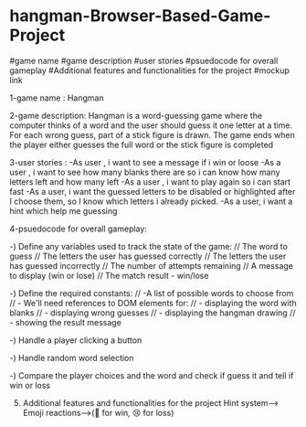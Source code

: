 # hangman-Browser-Based-Game-Project

#game name 
#game description 
#user stories 
#psuedocode for overall gameplay
#Additional features and functionalities for the project 
#mockup  link 



1-game name :
Hangman

2-game description:
Hangman is a word-guessing game where the computer thinks of a word and the user should guess it one letter at a time. For each wrong guess, part of a stick figure is drawn. The game ends when the player either guesses the full word or the stick figure is completed


3-user stories :
-As user , i want to see a message if i win or loose
-As a user , i want to see how many blanks there are so i can know how many letters left and how many left
-As a user , i want to play again so i can start fast
-As a user, i want the guessed letters to be disabled or highlighted after I choose them, so I know which letters i already picked.
-As a user, i want a hint which help me guessing 



4-psuedocode for overall gameplay:

-) Define any variables used to track the state of the game:
//    The word to guess
//    The letters the user has guessed correctly
//    The letters the user has guessed incorrectly
//    The number of attempts remaining
//    A message to display (win or lose)
//    The match result - win/lose


-) Define the required constants:
//       -A list of possible words to choose from
//       - We'll need references to DOM elements for:
//       - displaying the word with blanks
//       - displaying wrong guesses
//       - displaying the hangman drawing
//       - showing the result message




-) Handle a player clicking a button




-) Handle random word selection



-) Compare the player choices and the word and check if guess it and tell if win or loss



5) Additional features and functionalities for the project 
Hint system-->
Emoji reactions-->(🎉 for win, 😢 for loss)
